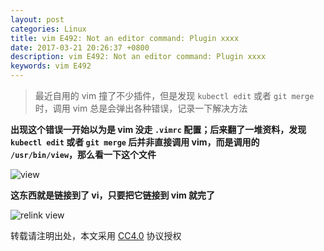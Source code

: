 ```yaml
---
layout: post
categories: Linux
title: vim E492: Not an editor command: Plugin xxxx
date: 2017-03-21 20:26:37 +0800
description: vim E492: Not an editor command: Plugin xxxx
keywords: vim E492
---
```


> 最近自用的 vim 撞了不少插件，但是发现 `kubectl edit` 或者 `git merge` 时，调用 vim 总是会弹出各种错误，记录一下解决方法

**出现这个错误一开始以为是 vim 没走 `.vimrc` 配置；后来翻了一堆资料，发现 `kubectl edit` 或者 `git merge` 后并非直接调用 vim，而是调用的 `/usr/bin/view`，那么看一下这个文件**

![view](https://mritd.b0.upaiyun.com/markdown/9c646.png)


**这东西就是链接到了 vi，只要把它链接到 vim 就完了**


![relink view](https://mritd.b0.upaiyun.com/markdown/f0c4e.png)

转载请注明出处，本文采用 [CC4.0](http://creativecommons.org/licenses/by-nc-nd/4.0/) 协议授权
